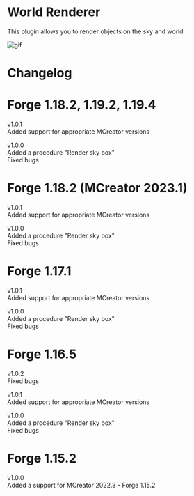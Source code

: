 # World Renderer
This plugin allows you to render objects on the sky and world

![gif](https://i.imgur.com/H9lEztq.png)

# Changelog  
# Forge 1.18.2, 1.19.2, 1.19.4  
v1.0.1  
Added support for appropriate MCreator versions 
  
v1.0.0  
Added a procedure "Render sky box"  
Fixed bugs   
  
# Forge 1.18.2 (MCreator 2023.1)  
v1.0.1  
Added support for appropriate MCreator versions  
  
v1.0.0  
Added a procedure "Render sky box"  
Fixed bugs  
  
# Forge 1.17.1  
v1.0.1  
Added support for appropriate MCreator versions  
  
v1.0.0  
Added a procedure "Render sky box"  
Fixed bugs  
  
# Forge 1.16.5  
v1.0.2  
Fixed bugs  
  
v1.0.1  
Added support for appropriate MCreator versions  
  
v1.0.0  
Added a procedure "Render sky box"  
Fixed bugs  
  
# Forge 1.15.2    
v1.0.0  
Added a support for MCreator 2022.3 - Forge 1.15.2  
